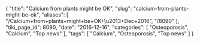 {
    "title": "Calcium from plants might be OK",
    "slug": "calcium-from-plants-might-be-ok",
    "aliases": [
        "/Calcium+from+plants+might+be+OK+\u2013+Dec+2016",
        "/8090"
    ],
    "tiki_page_id": 8090,
    "date": "2016-12-16",
    "categories": [
        "Osteoporosis",
        "Calcium",
        "Top news"
    ],
    "tags": [
        "Calcium",
        "Osteoporosis",
        "Top news"
    ]
}